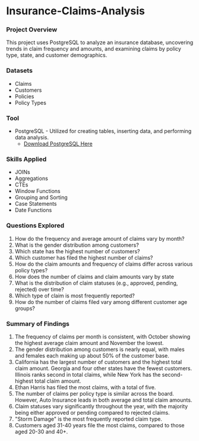# Insurance-Claims-Analysis

### Project Overview

This project uses PostgreSQL to analyze an insurance database, uncovering trends in claim frequency and amounts, and examining claims by policy type, state, and customer demographics.

  ### Datasets
  - Claims
  - Customers
  - Policies
  - Policy Types

### Tool
- PostgreSQL - Utilized for creating tables, inserting data, and performing data analysis.
    - [Download PostgreSQL Here](https://www.postgresql.org/download/windows/)
 
### Skills Applied
- JOINs
- Aggregations
- CTEs
- Window Functions
- Grouping and Sorting
- Case Statements
- Date Functions

  
### Questions Explored
1. How do the frequency and average amount of claims vary by month?
2. What is the gender distribution among customers?
3. Which state has the highest number of customers?
4. Which customer has filed the highest number of claims?
5. How do the claim amounts and frequency of claims differ across various policy types?
6. How does the number of claims and claim amounts vary by state
7. What is the distribution of claim statuses (e.g., approved, pending, rejected) over time?
8. Which type of claim is  most frequently reported?
9. How do the number of claims filed vary among different customer age groups?

### Summary of Findings
1. The frequency of claims per month is consistent, with October showing the highest average claim amount and November the lowest.
2. The gender distribution among customers is nearly equal, with males and females each making up about 50% of the customer base.
3. California has the largest number of customers and the highest total claim amount. Georgia and four other states have the fewest customers. Illinois ranks second in total claims, while New York has the second-highest total claim amount.
4. Ethan Harris has filed the most claims, with a total of five.
5. The number of claims per policy type is similar across the board. However, Auto Insurance leads in both average and total claim amounts.
6. Claim statuses vary significantly throughout the year, with the majority being either approved or pending compared to rejected claims.
7. "Storm Damage" is the most frequently reported claim type.
8. Customers aged 31-40 years file the most claims, compared to those aged 20-30 and 40+.
